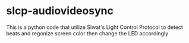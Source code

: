 # slcp-audiovideosync
This is a python code that utilize Siwat's Light Control Protocol to detect beats and regonize screen color then change the LED accordingly
